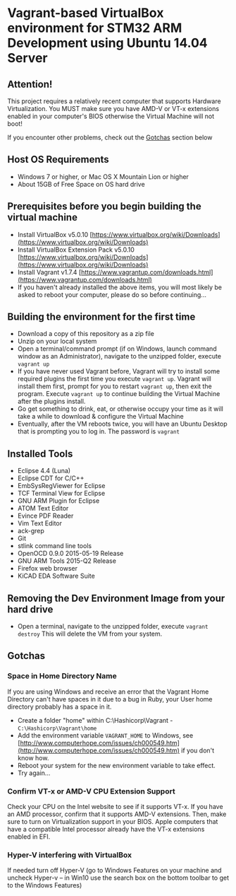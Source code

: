 # Vagrant-based VirtualBox environment for STM32 ARM Development using Ubuntu 14.04 Server

## Attention!

This project requires a relatively recent computer that supports Hardware Virtualization. You MUST make sure you have AMD-V or VT-x extensions enabled in your computer's BIOS otherwise the Virtual Machine will not boot!

If you encounter other problems, check out the [Gotchas](#gotchas) section below

## Host OS Requirements

*  Windows 7 or higher, or Mac OS X Mountain Lion or higher
*  About 15GB of Free Space on OS hard drive

## Prerequisites before you begin building the virtual machine

*  Install VirtualBox v5.0.10 [https://www.virtualbox.org/wiki/Downloads](https://www.virtualbox.org/wiki/Downloads)
*  Install VirtualBox Extension Pack v5.0.10 [https://www.virtualbox.org/wiki/Downloads](https://www.virtualbox.org/wiki/Downloads)
*  Install Vagrant v1.7.4 [https://www.vagrantup.com/downloads.html](https://www.vagrantup.com/downloads.html)
*  If you haven't already installed the above items, you will most likely be asked to reboot your computer, please do so before continuing...

## Building the environment for the first time

*  Download a copy of this repository as a zip file
*  Unzip on your local system
*  Open a terminal/command prompt (if on Windows, launch command window as an Administrator), navigate to the unzipped folder, execute `vagrant up`
*  If you have never used Vagrant before, Vagrant will try to install some required plugins the first time you execute `vagrant up`. Vagrant will install them first, prompt for you to restart `vagrant up`, then exit the program. Execute `vagrant up` to continue building the Virtual Machine after the plugins install.
*  Go get something to drink, eat, or otherwise occupy your time as it will take a while to download & configure the Virtual Machine
*  Eventually, after the VM reboots twice, you will have an Ubuntu Desktop that is prompting you to log in. The password is `vagrant`

## Installed Tools

*  Eclipse 4.4 (Luna)
*  Eclipse CDT for C/C++
*  EmbSysRegViewer for Eclipse
*  TCF Terminal View for Eclipse
*  GNU ARM Plugin for Eclipse
*  ATOM Text Editor
*  Evince PDF Reader
*  Vim Text Editor
*  ack-grep
*  Git
*  stlink command line tools
*  OpenOCD 0.9.0 2015-05-19 Release
*  GNU ARM Tools 2015-Q2 Release
*  Firefox web browser
*  KiCAD EDA Software Suite

## Removing the Dev Environment Image from your hard drive

*  Open a terminal, navigate to the unzipped folder, execute `vagrant destroy` This will delete the VM from your system.

## Gotchas

### Space in Home Directory Name

If you are using Windows and receive an error that the Vagrant Home Directory can't have spaces in it due to a bug in Ruby, your User home directory probably has a space in it.

* Create a folder "home" within C:\Hashicorp\Vagrant - `C:\Hashicorp\Vagrant\home`
* Add the environment variable `VAGRANT_HOME` to Windows, see [http://www.computerhope.com/issues/ch000549.htm](http://www.computerhope.com/issues/ch000549.htm) if you don't know how.
* Reboot your system for the new environment variable to take effect.
* Try again...

### Confirm VT-x or AMD-V CPU Extension Support

Check your CPU on the Intel website to see if it supports VT-x. If you have an AMD processor, confirm that it supports AMD-V extensions. Then, make sure to turn on Virtualization support in your BIOS. Apple computers that have a compatible Intel processor already have the VT-x extensions enabled in EFI.

### Hyper-V interfering with VirtualBox

If needed turn off Hyper-V (go to Windows Features on your machine and uncheck Hyper-v – in Win10 use the search box on the bottom toolbar to get to the Windows Features)


